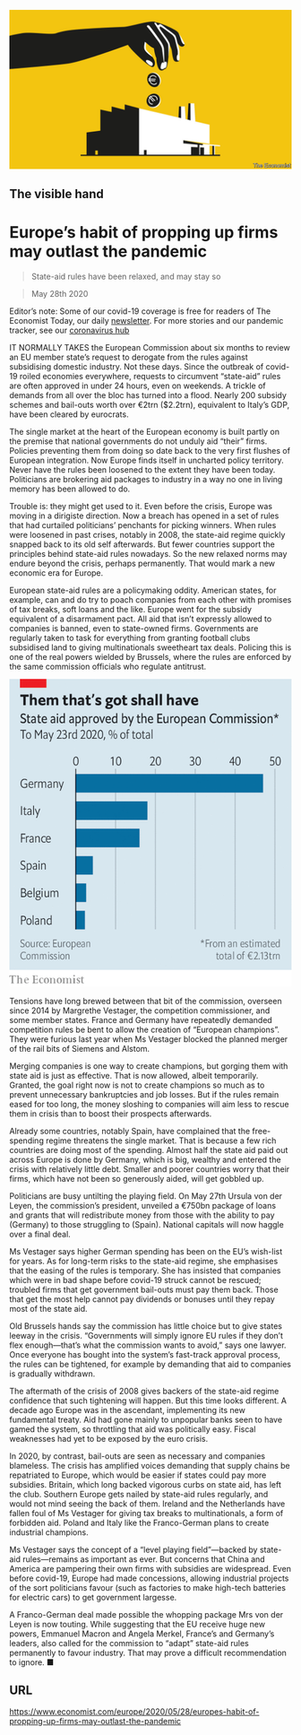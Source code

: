 ![](./images/20200530_EUD001_0.jpg)

## The visible hand

# Europe’s habit of propping up firms may outlast the pandemic

> State-aid rules have been relaxed, and may stay so

> May 28th 2020

Editor’s note: Some of our covid-19 coverage is free for readers of The Economist Today, our daily [newsletter](https://www.economist.com/https://my.economist.com/user#newsletter). For more stories and our pandemic tracker, see our [coronavirus hub](https://www.economist.com//news/2020/03/11/the-economists-coverage-of-the-coronavirus)

IT NORMALLY TAKES the European Commission about six months to review an EU member state’s request to derogate from the rules against subsidising domestic industry. Not these days. Since the outbreak of covid-19 roiled economies everywhere, requests to circumvent “state-aid” rules are often approved in under 24 hours, even on weekends. A trickle of demands from all over the bloc has turned into a flood. Nearly 200 subsidy schemes and bail-outs worth over €2trn ($2.2trn), equivalent to Italy’s GDP, have been cleared by eurocrats.

The single market at the heart of the European economy is built partly on the premise that national governments do not unduly aid “their” firms. Policies preventing them from doing so date back to the very first flushes of European integration. Now Europe finds itself in uncharted policy territory. Never have the rules been loosened to the extent they have been today. Politicians are brokering aid packages to industry in a way no one in living memory has been allowed to do.

Trouble is: they might get used to it. Even before the crisis, Europe was moving in a dirigiste direction. Now a breach has opened in a set of rules that had curtailed politicians’ penchants for picking winners. When rules were loosened in past crises, notably in 2008, the state-aid regime quickly snapped back to its old self afterwards. But fewer countries support the principles behind state-aid rules nowadays. So the new relaxed norms may endure beyond the crisis, perhaps permanently. That would mark a new economic era for Europe.

European state-aid rules are a policymaking oddity. American states, for example, can and do try to poach companies from each other with promises of tax breaks, soft loans and the like. Europe went for the subsidy equivalent of a disarmament pact. All aid that isn’t expressly allowed to companies is banned, even to state-owned firms. Governments are regularly taken to task for everything from granting football clubs subsidised land to giving multinationals sweetheart tax deals. Policing this is one of the real powers wielded by Brussels, where the rules are enforced by the same commission officials who regulate antitrust.



![](./images/20200530_EUC725.png)

Tensions have long brewed between that bit of the commission, overseen since 2014 by Margrethe Vestager, the competition commissioner, and some member states. France and Germany have repeatedly demanded competition rules be bent to allow the creation of “European champions”. They were furious last year when Ms Vestager blocked the planned merger of the rail bits of Siemens and Alstom.

Merging companies is one way to create champions, but gorging them with state aid is just as effective. That is now allowed, albeit temporarily. Granted, the goal right now is not to create champions so much as to prevent unnecessary bankruptcies and job losses. But if the rules remain eased for too long, the money sloshing to companies will aim less to rescue them in crisis than to boost their prospects afterwards.

Already some countries, notably Spain, have complained that the free-spending regime threatens the single market. That is because a few rich countries are doing most of the spending. Almost half the state aid paid out across Europe is done by Germany, which is big, wealthy and entered the crisis with relatively little debt. Smaller and poorer countries worry that their firms, which have not been so generously aided, will get gobbled up.

Politicians are busy untilting the playing field. On May 27th Ursula von der Leyen, the commission’s president, unveiled a €750bn package of loans and grants that will redistribute money from those with the ability to pay (Germany) to those struggling to (Spain). National capitals will now haggle over a final deal.

Ms Vestager says higher German spending has been on the EU’s wish-list for years. As for long-term risks to the state-aid regime, she emphasises that the easing of the rules is temporary. She has insisted that companies which were in bad shape before covid-19 struck cannot be rescued; troubled firms that get government bail-outs must pay them back. Those that get the most help cannot pay dividends or bonuses until they repay most of the state aid.

Old Brussels hands say the commission has little choice but to give states leeway in the crisis. “Governments will simply ignore EU rules if they don’t flex enough—that’s what the commission wants to avoid,” says one lawyer. Once everyone has bought into the system’s fast-track approval process, the rules can be tightened, for example by demanding that aid to companies is gradually withdrawn.

The aftermath of the crisis of 2008 gives backers of the state-aid regime confidence that such tightening will happen. But this time looks different. A decade ago Europe was in the ascendant, implementing its new fundamental treaty. Aid had gone mainly to unpopular banks seen to have gamed the system, so throttling that aid was politically easy. Fiscal weaknesses had yet to be exposed by the euro crisis.

In 2020, by contrast, bail-outs are seen as necessary and companies blameless. The crisis has amplified voices demanding that supply chains be repatriated to Europe, which would be easier if states could pay more subsidies. Britain, which long backed vigorous curbs on state aid, has left the club. Southern Europe gets nailed by state-aid rules regularly, and would not mind seeing the back of them. Ireland and the Netherlands have fallen foul of Ms Vestager for giving tax breaks to multinationals, a form of forbidden aid. Poland and Italy like the Franco-German plans to create industrial champions.

Ms Vestager says the concept of a “level playing field”—backed by state-aid rules—remains as important as ever. But concerns that China and America are pampering their own firms with subsidies are widespread. Even before covid-19, Europe had made concessions, allowing industrial projects of the sort politicians favour (such as factories to make high-tech batteries for electric cars) to get government largesse.

A Franco-German deal made possible the whopping package Mrs von der Leyen is now touting. While suggesting that the EU receive huge new powers, Emmanuel Macron and Angela Merkel, France’s and Germany’s leaders, also called for the commission to “adapt” state-aid rules permanently to favour industry. That may prove a difficult recommendation to ignore. ■

## URL

https://www.economist.com/europe/2020/05/28/europes-habit-of-propping-up-firms-may-outlast-the-pandemic
